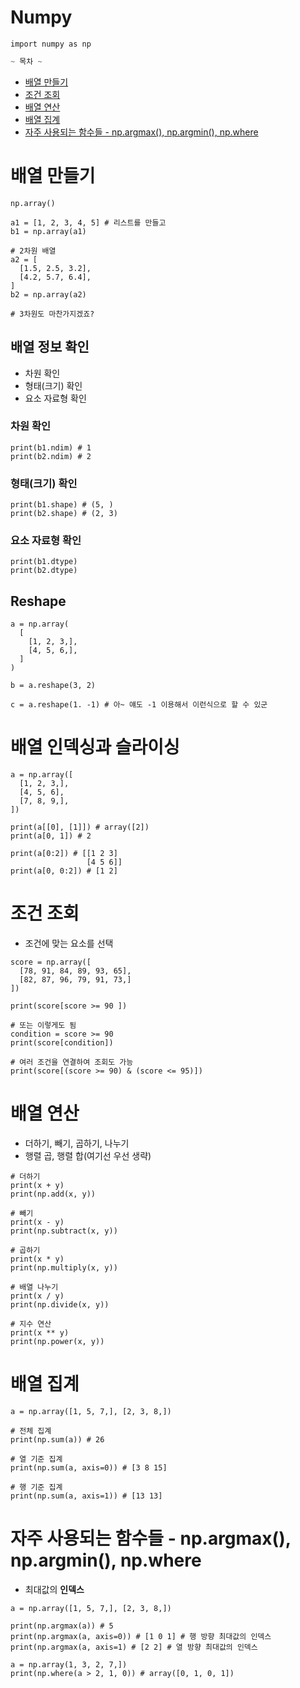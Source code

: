 # Numpy

```
import numpy as np
```

```jsx
~ 목차 ~
```

- [배열 만들기](#배열-만들기)
- [조건 조회](#조건-조회)
- [배열 연산](#배열-연산)
- [배열 집계](#배열-집계)
- [자주 사용되는 함수들 - np.argmax(), np.argmin(), np.where](#자주-사용되는-함수들---npargmax-npargmin-npwhere)

# 배열 만들기

```
np.array()
```

```
a1 = [1, 2, 3, 4, 5] # 리스트를 만들고
b1 = np.array(a1)

# 2차원 배열
a2 = [
  [1.5, 2.5, 3.2],
  [4.2, 5.7, 6.4],
]
b2 = np.array(a2)

# 3차원도 마찬가지겠죠?
```

## 배열 정보 확인

- 차원 확인
- 형태(크기) 확인
- 요소 자료형 확인

### 차원 확인

```
print(b1.ndim) # 1
print(b2.ndim) # 2
```

### 형태(크기) 확인

```
print(b1.shape) # (5, )
print(b2.shape) # (2, 3)
```

### 요소 자료형 확인

```
print(b1.dtype)
print(b2.dtype)
```

## Reshape

```
a = np.array(
  [
    [1, 2, 3,],
    [4, 5, 6,],
  ]
)

b = a.reshape(3, 2)

c = a.reshape(1. -1) # 아~ 얘도 -1 이용해서 이런식으로 할 수 있군
```

# 배열 인덱싱과 슬라이싱

```
a = np.array([
  [1, 2, 3,],
  [4, 5, 6],
  [7, 8, 9,],
])

print(a[[0], [1]]) # array([2])
print(a[0, 1]) # 2

print(a[0:2]) # [[1 2 3]
                 [4 5 6]]
print(a[0, 0:2]) # [1 2]
```

# 조건 조회

- 조건에 맞는 요소를 선택

```
score = np.array([
  [78, 91, 84, 89, 93, 65],
  [82, 87, 96, 79, 91, 73,]
])

print(score[score >= 90 ])

# 또는 이렇게도 됨
condition = score >= 90
print(score[condition])

# 여러 조건을 연결하여 조회도 가능
print(score[(score >= 90) & (score <= 95)])
```

# 배열 연산

- 더하기, 빼기, 곱하기, 나누기
- 행렬 곱, 행렬 합(여기선 우선 생략)

```
# 더하기
print(x + y)
print(np.add(x, y))

# 빼기
print(x - y)
print(np.subtract(x, y))

# 곱하기
print(x * y)
print(np.multiply(x, y))

# 배열 나누기
print(x / y)
print(np.divide(x, y))

# 지수 연산
print(x ** y)
print(np.power(x, y))
```

# 배열 집계

```
a = np.array([1, 5, 7,], [2, 3, 8,])

# 전체 집계
print(np.sum(a)) # 26

# 열 기준 집계
print(np.sum(a, axis=0)) # [3 8 15]

# 행 기준 집계
print(np.sum(a, axis=1)) # [13 13]
```

# 자주 사용되는 함수들 - np.argmax(), np.argmin(), np.where

- 최대값의 **인덱스**

```
a = np.array([1, 5, 7,], [2, 3, 8,])

print(np.argmax(a)) # 5
print(np.argmax(a, axis=0)) # [1 0 1] # 행 방향 최대값의 인덱스
print(np.argmax(a, axis=1) # [2 2] # 열 방향 최대값의 인덱스
```

```
a = np.array(1, 3, 2, 7,])
print(np.where(a > 2, 1, 0)) # array([0, 1, 0, 1])
```

